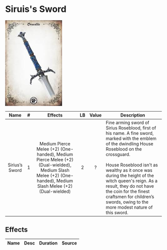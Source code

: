 # Siruis's Sword

![Copyright](Siruis'sSword.png)

|      Name      | # |                         Effects                         | LB | Value | Description                                                                                                                                                                                                                                                                                                                                                                                        |
| :-------------: | :-: | :-----------------------------------------------------: | :-: | :---: | -------------------------------------------------------------------------------------------------------------------------------------------------------------------------------------------------------------------------------------------------------------------------------------------------------------------------------------------------------------------------------------------------- |
| Sirius’s Sword | 1 | Medium Pierce Melee (+2) (One-handed), Medium Pierce Melee (+2) (Dual-wielded), Medium Slash Melee (+2) (One-handed), Medium Slash Melee (+2) (Dual-wielded) | 2 |   ?   | Fine arming sword of Sirius Roseblood, first of his name. A fine sword, marked with the emblem of the dwindling House Roseblood on the crossguard.<br /><br />House Roseblood isn't as wealthy as it once was during the height of the witch queen's reign. As a result, they do not have the coin for the finest craftsmen for children’s swords, owing to the more modest nature of this sword. |

## Effects

| Name | Desc | Duration | Source |
| :--- | :--: | :------: | :----: |
